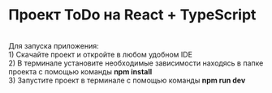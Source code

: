 <h1>Проект ToDo на React + TypeScript </h1></br>
Для запуска приложения: </br>
1) Скачайте проект и откройте в любом удобном IDE </br>
2) В терминале установите необходимые зависимости находясь в папке проекта с помощью команды <b>npm install</b></br>
3) Запустите проект в терминале с помощью команды <b> npm run dev </b></br>

